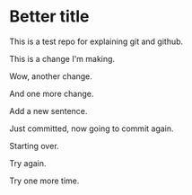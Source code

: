 
# Better title

This is a test repo for explaining git and github.

This is a change I'm making.

Wow, another change.

And one more change.

Add a new sentence.

Just committed, now going to commit again.

Starting over.

Try again.

Try one more time.

